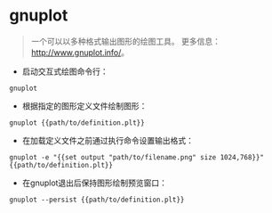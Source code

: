 # gnuplot

> 一个可以以多种格式输出图形的绘图工具。
> 更多信息：<http://www.gnuplot.info/>。

- 启动交互式绘图命令行：

`gnuplot`

- 根据指定的图形定义文件绘制图形：

`gnuplot {{path/to/definition.plt}}`

- 在加载定义文件之前通过执行命令设置输出格式：

`gnuplot -e "{{set output "path/to/filename.png" size 1024,768}}" {{path/to/definition.plt}}`

- 在gnuplot退出后保持图形绘制预览窗口：

`gnuplot --persist {{path/to/definition.plt}}`